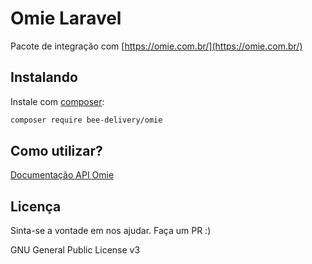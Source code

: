 # Omie Laravel

Pacote de integração com [https://omie.com.br/](https://omie.com.br/)

## Instalando

Instale com [composer](https://getcomposer.org/):

```bash
composer require bee-delivery/omie
```

## Como utilizar?

[Documentação API Omie](https://developer.omie.com.br/)


## Licença

Sinta-se a vontade em nos ajudar. Faça um PR :)

GNU General Public License v3